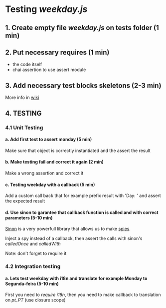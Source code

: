 
# Testing *weekday.js*

## 1. Create empty file *weekday.js* on tests folder (1 min)

## 2. Put necessary requires (1 min)
  - the code itself
  - chai assertion to use assert module

## 3. Add necessary test blocks skeletons (2-3 min)

More info in [wiki](https://github.com/lpimenta-ptc/Js-unit-tests/wiki/Mocha-Basic-Blocks) 

## 4. TESTING 

### 4.1 Unit Testing

#### a. Add first test to assert monday (5 min)
  Make sure that object is correctly instantiated and the assert the result

#### b. Make testing fail and correct it again (2 min)
  Make a wrong assertion and correct it

#### c. Testing weekday with a callback (5 min)
  Add a custom call back that for example prefix result with 'Day: ' and assert the expected result

#### d. Use sinon to garantee that callback function is called and with correct parameters (5-10 min)
  [Sinon](http://sinonjs.org/) is a very powerfull library that allows us to make [spies](http://sinonjs.org/docs/#spies).
  
  Inject a spy instead of a callback, then assert the calls with sinon's *calledOnce* and *calledWith*
  
  Note: don't forget to require it

### 4.2 Integration testing

#### a. Lets test weekday with i18n and translate for example Monday to Segunda-feira (5-10 min)

  First you need to *require i18n*, then you need to make callback to translation on *pt_PT* (use closure scope)
  
